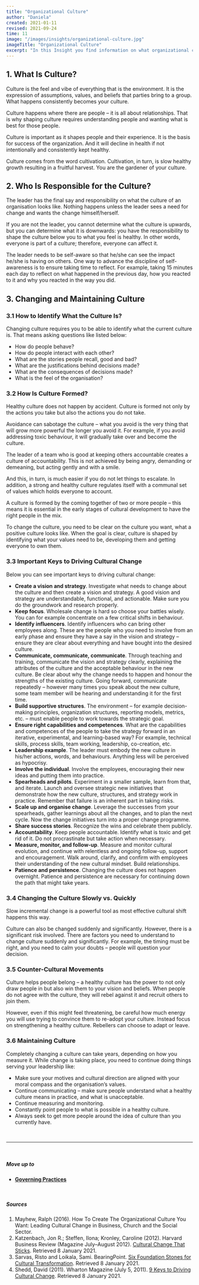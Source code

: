 ```yaml
---
title: "Organizational Culture"
author: "Daniela"
created: 2021-01-11
revised: 2021-09-24
time: 11
image: "/images/insights/organizational-culture.jpg"
imageTitle: "Organizational Culture"
excerpt: "In this Insight you find information on what organizational culture is, who is responsible for it, and what kinds of important factors there are in respect to changing and maintaining culture. [1,2,3,4]"
---
```


## 1. What Is Culture?

Culture is the feel and vibe of everything that is the environment. It is the expression of assumptions, values, and beliefs that parties bring to a group. What happens consistently becomes your culture.

Culture happens where there are people – it is all about relationships. That is why shaping culture requires understanding people and wanting what is best for those people.

Culture is important as it shapes people and their experience. It is the basis for success of the organization. And it will decline in health if not intentionally and consistently kept healthy.

Culture comes from the word cultivation. Cultivation, in turn, is slow healthy growth resulting in a fruitful harvest. You are the gardener of your culture.

## 2. Who Is Responsible for the Culture?

The leader has the final say and responsibility on what the culture of an organisation looks like. Nothing happens unless the leader sees a need for change and wants the change himself/herself.

If you are not the leader, you cannot determine what the culture is upwards, but you can determine what it is downwards: you have the responsibility to shape the culture below you to what you feel is healthy. In other words, everyone is part of a culture; therefore, everyone can affect it.

The leader needs to be self-aware so that he/she can see the impact he/she is having on others. One way to advance the discipline of self-awareness is to ensure taking time to reflect. For example, taking 15 minutes each day to reflect on what happened in the previous day, how you reacted to it and why you reacted in the way you did.

## 3. Changing and Maintaining Culture

### 3.1 How to Identify What the Culture Is?

Changing culture requires you to be able to identify what the current culture is. That means asking questions like listed below:

- How do people behave?
- How do people interact with each other?
- What are the stories people recall, good and bad?
- What are the justifications behind decisions made?
- What are the consequences of decisions made?
- What is the feel of the organisation?

### 3.2 How Is Culture Formed?

Healthy culture does not happen by accident. Culture is formed not only by the actions you take but also the actions you do not take. 

Avoidance can sabotage the culture – what you avoid is the very thing that will grow more powerful the longer you avoid it. For example, if you avoid addressing toxic behaviour, it will gradually take over and become the culture.

The leader of a team who is good at keeping others accountable creates a culture of accountability. This is not achieved by being angry, demanding or demeaning, but acting gently and with a smile. 

And this, in turn, is much easier if you do not let things to escalate. In addition, a strong and healthy culture regulates itself with a communal set of values which holds everyone to account.

A culture is formed by the coming together of two or more people – this means it is essential in the early stages of cultural development to have the right people in the mix.

To change the culture, you need to be clear on the culture you want, what a positive culture looks like. When the goal is clear, culture is shaped by identifying what your values need to be, developing them and getting everyone to own them.

### 3.3 Important Keys to Driving Cultural Change

Below you can see important keys to driving cultural change:

- **Create a vision and strategy**. Investigate what needs to change about the culture and then create a vision and strategy. A good vision and strategy are understandable, functional, and actionable. Make sure you do the groundwork and research properly.
- **Keep focus**. Wholesale change is hard so choose your battles wisely. You can for example concentrate on a few critical shifts in behaviour.
- **Identify influencers**. Identify influencers who can bring other employees along. These are the people who you need to involve from an early phase and ensure they have a say in the vision and strategy – ensure they are clear about everything and have bought into the desired culture.
- **Communicate, communicate, communicate**. Through teaching and training, communicate the vision and strategy clearly, explaining the attributes of the culture and the acceptable behaviour in the new culture. Be clear about why the change needs to happen and honour the strengths of the existing culture. Going forward, communicate repeatedly – however many times you speak about the new culture, some team member will be hearing and understanding it for the first time.
- **Build supportive structures**. The environment – for example decision-making principles, organization structures, reporting models, metrics, etc. – must enable people to work towards the strategic goal.
- **Ensure right capabilities and competences**. What are the capabilities and competences of the people to take the strategy forward in an iterative, experimental, and learning-based way? For example, technical skills, process skills, team working, leadership, co-creation, etc.
- **Leadership example**. The leader must embody the new culture in his/her actions, words, and behaviours. Anything less will be perceived as hypocrisy.
- **Involve the individual**. Involve the employees, encouraging their new ideas and putting them into practice.
- **Spearheads and pilots**. Experiment in a smaller sample, learn from that, and iterate. Launch and oversee strategic new initiatives that demonstrate how the new culture, structures, and strategy work in practice. Remember that failure is an inherent part in taking risks.
- **Scale up and organise change**. Leverage the successes from your spearheads, gather learnings about all the changes, and to plan the next cycle. Now the change initiatives turn into a proper change programme.
- **Share success stories**. Recognize the wins and celebrate them publicly.
- **Accountability**. Keep people accountable. Identify what is toxic and get rid of it. Do not procrastinate but take action when necessary.
- **Measure, monitor, and follow-up**. Measure and monitor cultural evolution, and continue with relentless and ongoing follow-up, support and encouragement. Walk around, clarify, and confirm with employees their understanding of the new cultural mindset. Build relationships.
- **Patience and persistence**. Changing the culture does not happen overnight. Patience and persistence are necessary for continuing down the path that might take years.

### 3.4 Changing the Culture Slowly vs. Quickly

Slow incremental change is a powerful tool as most effective cultural shift happens this way.

Culture can also be changed suddenly and significantly. However, there is a significant risk involved. There are factors you need to understand to change culture suddenly and significantly. For example, the timing must be right, and you need to calm your doubts – people will question your decision.

### 3.5 Counter-Cultural Movements

Culture helps people belong – a healthy culture has the power to not only draw people in but also win them to your vision and beliefs. When people do not agree with the culture, they will rebel against it and recruit others to join them. 

However, even if this might feel threatening, be careful how much energy you will use trying to convince them to re-adopt your culture. Instead focus on strengthening a healthy culture. Rebellers can choose to adapt or leave.

### 3.6 Maintaining Culture

Completely changing a culture can take years, depending on how you measure it. While change is taking place, you need to continue doing things serving your leadership like:

- Make sure your motives and cultural direction are aligned with your moral compass and the organisation’s values.
- Continue communicating – make sure people understand what a healthy culture means in practice, and what is unacceptable.
- Continue measuring and monitoring.
- Constantly point people to what is possible in a healthy culture.
- Always seek to get more people around the idea of culture than you currently have.

&nbsp;

***
&nbsp;

##### Move up to

- [**Governing Practices**](/insights/governing-practices/)

&nbsp;

##### Sources

1. Mayhew, Ralph (2016). How To Create The Organizational Culture You Want: Leading Cultural Change in Business, Church and the Social Sector.
2. Katzenbach, Jon R.; Steffen, Ilona; Kronley, Caroline (2012). Harvard Business Review (Magazine July–August 2012). [Cultural Change That Sticks](https://hbr.org/2012/07/cultural-change-that-sticks#). Retrieved 8 January 2021.
3. Sarvas, Risto and Loikala, Sami. BearingPoint. [Six Foundation Stones for Cultural Transformation](https://www.bearingpoint.com/en-fi/blog/six-foundation-stones-for-cultural-transformation/). Retrieved 8 January 2021.
4. Shedd, David (2011). Wharton Magazine (July 5, 2011). [9 Keys to Driving Cultural Change](https://magazine.wharton.upenn.edu/digital/9-keys-to-driving-cultural-change/). Retrieved 8 January 2021.